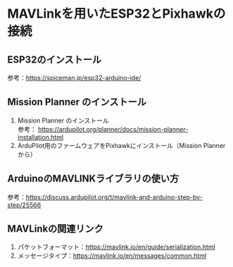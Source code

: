 # MAVLinkを用いたESP32とPixhawkの接続

## ESP32のインストール
参考：https://spiceman.jp/esp32-arduino-ide/

## Mission Planner のインストール
1. Mission Planner のインストール  
	参考： https://ardupilot.org/planner/docs/mission-planner-installation.html
2. ArduPilot用のファームウェアをPixhawkにインストール（Mission Plannerから）

## ArduinoのMAVLINKライブラリの使い方  
参考：https://discuss.ardupilot.org/t/mavlink-and-arduino-step-by-step/25566

## MAVLinkの関連リンク
1. パケットフォーマット：https://mavlink.io/en/guide/serialization.html
2. メッセージタイプ：https://mavlink.io/en/messages/common.html
